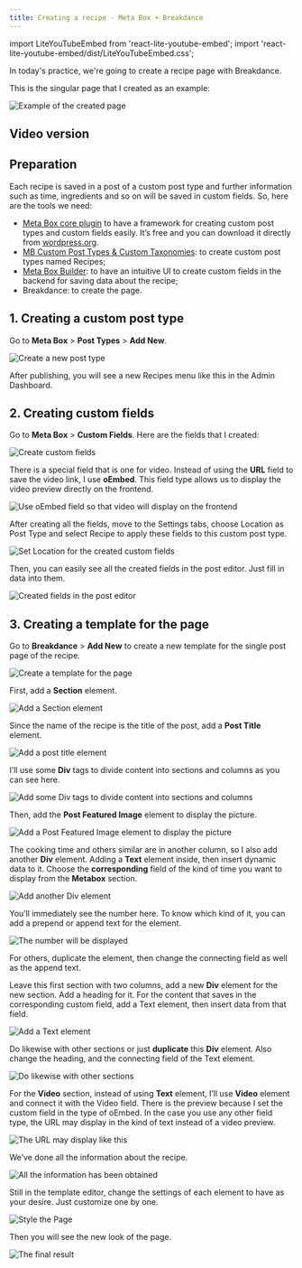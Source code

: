 ```yaml
---
title: Creating a recipe - Meta Box + Breakdance
---
```

import LiteYouTubeEmbed from 'react-lite-youtube-embed';
import 'react-lite-youtube-embed/dist/LiteYouTubeEmbed.css';

In today's practice, we're going to create a recipe page with Breakdance.

This is the singular page that I created as an example:

![Example of the created page](https://i.imgur.com/b2lJYVn.png)

## Video version

<LiteYouTubeEmbed id='ybqLQFFMu5c' />

## Preparation

Each recipe is saved in a post of a custom post type and further information such as time, ingredients and so on will be saved in custom fields.
So, here are the tools we need:

* [Meta Box core plugin](https://wordpress.org/plugins/meta-box/) to have a framework for creating custom post types and custom fields easily. It’s free and you can download it directly from [wordpress.org](https://wordpress.org/plugins/mb-custom-post-type/).
* [MB Custom Post Types & Custom Taxonomies](https://metabox.io/plugins/custom-post-type/): to create custom post types named Recipes;
* [Meta Box Builder](https://metabox.io/plugins/meta-box-builder/): to have an intuitive UI to create custom fields in the backend for saving data about the recipe;
* Breakdance: to create the page.

## 1. Creating a custom post type

Go to **Meta Box** > **Post Types** > **Add New**.

![Create a new post type](https://i.imgur.com/ngEWCuU.png)

After publishing, you will see a new Recipes menu like this in the Admin Dashboard.

## 2. Creating custom fields

Go to **Meta Box** > **Custom Fields**. Here are the fields that I created:

![Create custom fields](https://i.imgur.com/9dC6gk0.png)

There is a special field that is one for video. Instead of using the **URL** field to save the video link, I use **oEmbed**. This field type allows us to display the video preview directly on the frontend.

![Use oEmbed field so that video will display on the frontend](https://i.imgur.com/NVj2YIs.png)

After creating all the fields, move to the Settings tabs, choose Location as Post Type and select Recipe to apply these fields to this custom post type.

![Set Location for the created custom fields](https://i.imgur.com/CqTqmfu.png)

Then, you can easily see all the created fields in the post editor. Just fill in data into them.

![Created fields in the post editor](https://i.imgur.com/1COAwYl.png)

## 3. Creating a template for the page

Go to **Breakdance** > **Add New** to create a new template for the single post page of the recipe.

![Create a template for the page](https://i.imgur.com/jDvuObS.png)

First, add a **Section** element.

![Add a Section element](https://i.imgur.com/pKq3HSB.png)

Since the name of the recipe is the title of the post, add a **Post Title** element.

![Add a post title element](https://i.imgur.com/A0dIWfB.png)

I’ll use some **Div** tags to divide content into sections and columns as you can see here.

![Add some Div tags to divide content into sections and columns](https://i.imgur.com/rpzhu6a.png) 

Then, add the **Post Featured Image** element to display the picture. 

![Add a Post Featured Image element to display the picture](https://i.imgur.com/HWqygXv.png)

The cooking time and others similar are in another column, so I also add another **Div** element. Adding a **Text** element inside, then insert dynamic data to it. Choose the **corresponding** field of the kind of time you want to display from the **Metabox** section.

![Add another Div element](https://i.imgur.com/L6misJ7.gif)

You’ll immediately see the number here. To know which kind of it, you can add a prepend or append text for the element.

![The number will be displayed](https://i.imgur.com/sk1T0V9.gif)

For others, duplicate the element, then change the connecting field as well as the append text.

Leave this first section with two columns, add a new **Div** element for the new section. Add a heading for it. For the content that saves in the corresponding custom field, add a Text element, then insert data from that field.

![Add a Text element](https://i.imgur.com/BI0adPM.png)

Do likewise with other sections or just **duplicate** this **Div** element. Also change the heading, and the connecting field of the Text element.

![Do likewise with other sections](https://i.imgur.com/YY999qW.png)

For the **Video** section, instead of using **Text** element, I’ll use **Video** element and connect it with the Video field. There is the preview because I set the custom field in the type of oEmbed. In the case you use any other field type, the URL may display in the kind of text instead of a video preview.

![The URL may display like this](https://i.imgur.com/nemx9PL.png)

We’ve done all the information about the recipe. 

![All the information has been obtained](https://i.imgur.com/8N3nYdZ.png)

Still in the template editor, change the settings of each element to have as your desire. Just customize one by one.

![Style the Page](https://i.imgur.com/HF13yjr.png)

Then you will see the new look of the page.

![The final result](https://i.imgur.com/b2lJYVn.png)

